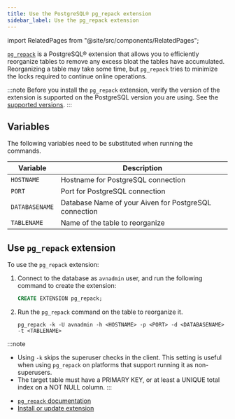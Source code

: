 ```yaml
---
title: Use the PostgreSQL® pg_repack extension
sidebar_label: Use the pg_repack extension
---
```


import RelatedPages from "@site/src/components/RelatedPages";

[`pg_repack`](https://reorg.github.io/pg_repack/) is a PostgreSQL® extension that allows you to efficiently reorganize tables to remove any excess bloat the tables have accumulated.
Reorganizing a table may take some time, but `pg_repack` tries to minimize the locks required to continue online operations.

:::note
Before you install the `pg_repack` extension, verify the version of the
extension is supported on the PostgreSQL version you are using. See the [supported versions](https://reorg.github.io/pg_repack/).
:::

## Variables

The following variables need to be substituted when running the
commands.

|    Variable    |                      Description                      |
|----------------|-------------------------------------------------------|
| `HOSTNAME`     | Hostname for PostgreSQL connection                    |
| `PORT`         | Port for PostgreSQL connection                        |
| `DATABASENAME` | Database Name of your Aiven for PostgreSQL connection |
| `TABLENAME`    | Name of the table to reorganize                       |

## Use `pg_repack` extension

To use the `pg_repack` extension:

1.  Connect to the database as `avnadmin` user, and run the following
    command to create the extension:

    ```sql
    CREATE EXTENSION pg_repack;
    ```

1.  Run the `pg_repack` command on the table to reorganize it.

    ```bas
    pg_repack -k -U avnadmin -h <HOSTNAME> -p <PORT> -d <DATABASENAME> -t <TABLENAME>
    ```

:::note
- Using `-k` skips the superuser checks in the client. This setting is
  useful when using `pg_repack` on platforms that support running it as non-superusers.
- The target table must have a PRIMARY KEY, or at least a UNIQUE total index on a NOT NULL column.
:::

<RelatedPages/>

- [`pg_repack` documentation](https://reorg.github.io/pg_repack/)
- [Install or update extension](/docs/products/postgresql/howto/manage-extensions)
